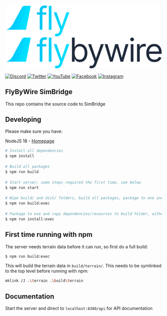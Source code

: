![FlyByWire Simulations](https://raw.githubusercontent.com/flybywiresim/branding/1391fc003d8b5d439d01ad86e2778ae0bfc8b682/tails-with-text/FBW-Color-Light.svg#gh-dark-mode-only)
![FlyByWire Simulations](https://github.com/flybywiresim/branding/blob/master/tails-with-text/FBW-Color-Dark.svg#gh-light-mode-only)

[![Discord](https://img.shields.io/discord/738864299392630914.svg?label=&logo=discord&logoColor=ffffff&color=7389D8&labelColor=6A7EC2)](https://discord.gg/UjzuHMU)
[![Twitter](https://img.shields.io/badge/-@FlyByWireSim-e84393?label=&logo=twitter&logoColor=ffffff&color=6399AE&labelColor=00C2CB)](https://twitter.com/FlybywireSim)
[![YouTube](https://img.shields.io/badge/-FlyByWireSimulations-e84393?label=&logo=youtube&logoColor=ffffff&color=6399AE&labelColor=00C2CB)](https://www.youtube.com/c/FlyByWire-Simulations)
[![Facebook](https://img.shields.io/badge/-FlyByWireSimulations-e84393?label=&logo=facebook&logoColor=ffffff&color=6399AE&labelColor=00C2CB)](https://www.facebook.com/FlyByWireSimulations/)
[![Instagram](https://img.shields.io/badge/-@FlyByWireSim-e84393?label=&logo=instagram&logoColor=ffffff&color=6399AE&labelColor=00C2CB)](https://instagram.com/flybywiresim)

## FlyByWire SimBridge

This repo contains the source code to SimBridge

## Developing

Please make sure you have:

NodeJS 18 - [Homepage](https://nodejs.org/en/)

```bash
# Install all dependencies
$ npm install

# Build all packages
$ npm run build

# Start server; some steps required the first time, see below
$ npm run start

# Wipe build/ and dist/ folders, build all packages, package to exe and copy dependencies/resources to build folder
$ npm run build:exec

# Package to exe and copy dependencies/resources to build folder, without rebuilding
$ npm run install:exec

```

## First time running with npm

The server needs terrain data before it can run, so first do a full build:

```bash
$ npm run build:exec
```

This will build the terrain data in `build/terrain/`. This needs to be symlinked to the top level before running with npm:

```bash
mklink /J .\terrain .\build\terrain
```

## Documentation
Start the server and direct to `localhost:8380/api` for API documentation
